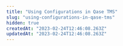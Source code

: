 ```yaml
---
title: "Using Configurations in Qase TMS"
slug: "using-configurations-in-qase-tms"
hidden: true
createdAt: "2023-02-24T12:46:08.263Z"
updatedAt: "2023-02-24T12:46:08.263Z"
---
```

